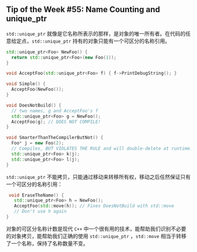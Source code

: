 ## Tip of the Week #55: Name Counting and unique_ptr

`std::unique_ptr` 就像是它名称所表示的那样，是对象的唯一所有者。在代码的任意给定点，`std::unique_ptr` 持有的对象只能有一个可区分的名称引用。

```c++
std::unique_ptr<Foo> NewFoo() {
  return std::unique_ptr<Foo>(new Foo(1));
}

void AcceptFoo(std::unique_ptr<Foo> f) { f->PrintDebugString(); }

void Simple() {
  AcceptFoo(NewFoo());
}

void DoesNotBuild() {
  // two names, g and AcceptFoo's f
  std::unique_ptr<Foo> g = NewFoo();
  AcceptFoo(g); // DOES NOT COMPILE!
}

void SmarterThanTheCompilerButNot() {
  Foo* j = new Foo(2);
  // Compiles, BUT VIOLATES THE RULE and will double-delete at runtime.
  std::unique_ptr<Foo> k(j);
  std::unique_ptr<Foo> l(j);
}
```

`std::unique_ptr` 不能拷贝，只能通过移动来转移所有权，移动之后任然保证只有一个可区分的名称引用：

```c++
 void EraseTheName() {
   std::unique_ptr<Foo> h = NewFoo();
   AcceptFoo(std::move(h)); // Fixes DoesNotBuild with std::move
   // Don't use h again
}
```

对象的可区分名称计数是现代 `C++` 中一个很有用的技术，能帮助我们识别不必要的对象拷贝，能帮助我们正确的使用 `std::unique_ptr` ，`std::move` 相当于转移了一个名称，保持了名称数量不变。

